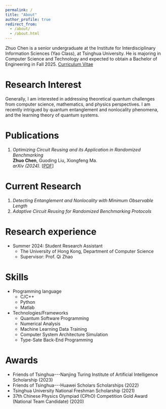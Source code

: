 ```yaml
---
permalink: /
title: "About"
author_profile: true
redirect_from: 
  - /about/
  - /about.html
---
```


Zhuo Chen is a senior undergraduate at the Institute for Interdisciplinary Information Sciences (Yao Class), at Tsinghua University.
He is majoring in Computer Science and Technology and expected to obtain a Bachelor of Engineering in Fall 2025. <a href="{{base.url}}/files/CV.pdf" target="_blank">Curriculum Vitae</a>


Research Interest
======
Generally, I am interested in addressing theoretical quantum challenges from computer science, mathematics, and physics perspectives. I am recently intrigued by quantum entanglement and nonlocality phenomena, and the learning theory of quantum systems.

Publications
======
1. *Optimizing Circuit Reusing and its Application in Randomized Benchmarking* <br>
**Zhuo Chen**, Guoding Liu, Xiongfeng Ma. <br>
*arXiv (2024).* [<a href="https://arxiv.org/abs/2407.15582" target="_blank">PDF</a>]

Current Research
======
1. *Detecting Entanglement and Nonlocality with Minimum Observable Length*
2. *Adaptive Circuit Reusing for Randomized Benchmarking Protocols*

Research experience
======
* Summer 2024: Student Research Assistant
  * The University of Hong Kong, Department of Computer Science
  * Supervisor: Prof. Qi Zhao

Skills
======
* Programming language
  * C/C++
  * Python
  * Matlab
* Technologies/Frameworks
  * Quantum Software Programming
  * Numerical Analysis
  * Machine Learning Data Training
  * Computer System Architecture Simulation
  * Type-Sate Back-End Programming
 
Awards
======
* Friends of Tsinghua---Nanjing Turing Institute of Artificial Intelligence Scholarship (2023)
* Friends of Tsinghua---Huawei Scholars Scholarships (2022)
* Tsinghua University National Freshman Scholarship (2021)
* 37th Chinese Physics Olympiad (CPhO) Competition Gold Award (National Team Candidate) (2020)

